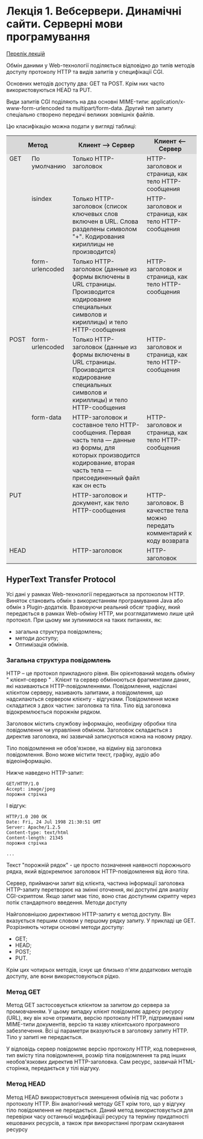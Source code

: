 # Лекція 1. Вебсервери. Динамічні сайти. Серверні мови програмування

[Перелік лекцій](README.md)




Обмін даними у Web-технології поділяється відповідно до типів методів доступу протоколу HTTP та видів запитів у специфікації CGI.

Основних методів доступу два: GET та POST. Крім них часто використовуються HEAD та PUT.

Види запитів CGI поділяють на два основні MIME-типи: application/x-www-form-urlencoded та multipart/form-data. Другий тип запиту спеціально створено передачі великих зовнішніх файлів.

Цю класифікацію можна подати у вигляді таблиці:

<table border="0" class="xml_table" cellpadding="2" cellspacing="1">

<tbody>

<tr>

<th colspan="2" bgcolor="#d8d8d8">Метод</th>

<th bgcolor="#d8d8d8">Клиент --> Сервер</th>

<th bgcolor="#d8d8d8">Клиент <-- Сервер</th>

</tr>

<tr>

<td rowspan="3" bgcolor="#eaeaea" valign="top">GET</td>

<td bgcolor="#eaeaea" valign="top">По умолчанию</td>

<td bgcolor="#eaeaea" valign="top">Только HTTP-заголовок</td>

<td bgcolor="#eaeaea" valign="top">HTTP-заголовок и страница, как тело HTTP-сообщения</td>

</tr>

<tr>

<td bgcolor="#eaeaea" valign="top">isindex</td>

<td bgcolor="#eaeaea" valign="top">Только HTTP-заголовок (список ключевых слов включен в URL. Слова разделены символом "+". Кодирования кириллицы не производится)</td>

<td bgcolor="#eaeaea" valign="top">HTTP-заголовок и страница, как тело HTTP-сообщения</td>

</tr>

<tr>

<td bgcolor="#eaeaea" valign="top">form-urlencoded</td>

<td bgcolor="#eaeaea" valign="top">Только HTTP-заголовок (данные из формы включены в URL страницы. Производится кодирование специальных символов и кириллицы) и тело HTTP-сообщения</td>

<td bgcolor="#eaeaea" valign="top">HTTP-заголовок и страница, как тело HTTP-сообщения</td>

</tr>

<tr>

<td rowspan="2" bgcolor="#eaeaea" valign="top">POST</td>

<td bgcolor="#eaeaea" valign="top">form-urlencoded</td>

<td bgcolor="#eaeaea" valign="top">Только HTTP-заголовок (данные из формы включены в URL страницы. Производится кодирование специальных символов и кириллицы) и тело HTTP-сообщения</td>

<td bgcolor="#eaeaea" valign="top">HTTP-заголовок и страница, как тело HTTP-сообщения</td>

</tr>

<tr>

<td bgcolor="#eaeaea" valign="top">form-data</td>

<td bgcolor="#eaeaea" valign="top">HTTP-заголовок и составное тело HTTP-сообщения. Первая часть тела — данные из формы, для которых производится кодирование, вторая часть тела — присоединенный файл как он есть</td>

<td bgcolor="#eaeaea" valign="top">HTTP-заголовок и страница, как тело HTTP-сообщения</td>

</tr>

<tr>

<td colspan="2" bgcolor="#eaeaea" valign="top">PUT</td>

<td bgcolor="#eaeaea" valign="top">HTTP-заголовок и документ, как тело HTTP-сообщения</td>

<td bgcolor="#eaeaea" valign="top">HTTP-заголовок. В качестве тела можно передать комментарий к коду возврата</td>

</tr>

<tr>

<td colspan="2" bgcolor="#eaeaea" valign="top">HEAD</td>

<td bgcolor="#eaeaea" valign="top">HTTP-заголовок</td>

<td bgcolor="#eaeaea" valign="top">HTTP-заголовок</td>

</tr>

</tbody>

</table>

## HyperText Transfer Protocol

Усі дані у рамках Web-технології передаються за протоколом HTTР. Виняток становить обмін з використанням програмування Java або обмін з Plugin-додатків. Враховуючи реальний обсяг трафіку, який передається в рамках Web-обміну HTTP, ми розглядатимемо лише цей протокол. При цьому ми зупинимося на таких питаннях, як:

* загальна структура повідомлень;
* методи доступу;
* Оптимізація обмінів.

### Загальна структура повідомлень

HTTP – це протокол прикладного рівня. Він орієнтований модель обміну " клієнт-сервер " . Клієнт та сервер обмінюються фрагментами даних, які називаються HTTP-повідомленнями. Повідомлення, надіслані клієнтом серверу, називають запитами, а повідомлення, що надсилаються сервером клієнту - відгуками. Повідомлення може складатися з двох частин: заголовка та тіла. Тіло від заголовка відокремлюється порожнім рядком.

Заголовок містить службову інформацію, необхідну обробки тіла повідомлення чи управління обміном. Заголовок складається з директив заголовка, які зазвичай записуються кожна на новому рядку.

Тіло повідомлення не обов'язкове, на відміну від заголовка повідомлення. Воно може містити текст, графіку, аудіо або відеоінформацію.

Нижче наведено HTTP-запит:

```
GET/HTTP/1.0
Accept: image/jpeg
порожня стрічка
```

І відгук:

```
HTTP/1.0 200 OK
Date: Fri, 24 Jul 1998 21:30:51 GMT
Server: Apache/1.2.5
Content-type: text/html
Content-length: 21345
порожня стрічка

...
```

Текст "порожній рядок" - це просто позначення наявності порожнього рядка, який відокремлює заголовок HTTP-повідомлення від його тіла.

Сервер, приймаючи запит від клієнта, частина інформації заголовка HTTP-запиту перетворює на змінні оточення, які доступні для аналізу CGI-скриптом. Якщо запит має тіло, воно стає доступним скрипту через потік стандартного введення. Методи доступу

Найголовнішою директивою HTTP-запиту є метод доступу. Він вказується першим словом у першому рядку запиту. У прикладі це GET. Розрізняють чотири основні методи доступу:

* GET;
* HEAD;
* POST;
* PUT.

Крім цих чотирьох методів, існує ще близько п'яти додаткових методів доступу, але вони використовуються рідко.

### Метод GET

Метод GET застосовується клієнтом за запитом до сервера за промовчанням. У цьому випадку клієнт повідомляє адресу ресурсу (URL), яку він хоче отримати, версію протоколу HTTP, підтримувані ним MIME-типи документів, версію та назву клієнтського програмного забезпечення. Всі ці параметри вказуються в заголовку запиту HTTP. Тіло у запиті не передається.

У відповідь сервер повідомляє версію протоколу HTTP, код повернення, тип вмісту тіла повідомлення, розмір тіла повідомлення та ряд інших необов'язкових директив HTTP-заголовка. Сам ресурс, зазвичай HTML-сторінка, передається у тілі відгуку.

### Метод HEAD

Метод HEAD використовується зменшення обмінів під час роботи з протоколу HTTP. Він аналогічний методу GET крім того, що у відгуку тіло повідомлення не передається. Даний метод використовується для перевірки часу останньої модифікації ресурсу та терміну придатності кешованих ресурсів, а також при використанні програм сканування ресурсу